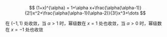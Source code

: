 ---
---

$$
(1+x)^{\alpha} = 1+\alpha x+\frac{\alpha(\alpha-1)}{2!}x^2+\frac{\alpha(\alpha-1)(\alpha-2)}{3!}x^3+\dots
$$

在 $(-1,1)$ 处收敛，当 $\alpha>1$ 时，幂级数在 $x=1$ 处也收敛，当 $\alpha>0$ 时，幂级数在 $x=-1$ 处也收敛
